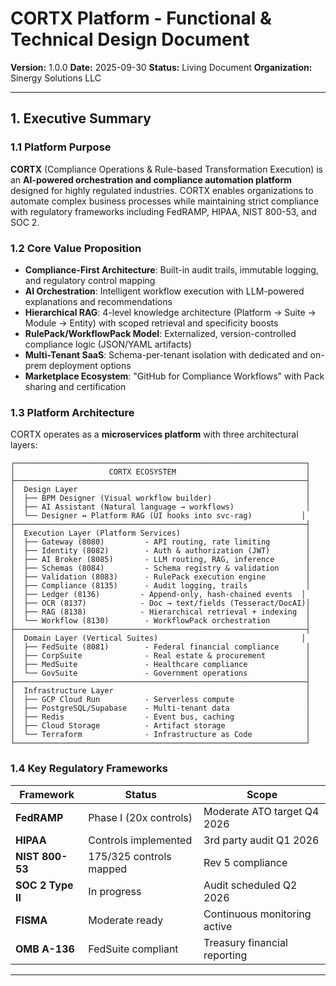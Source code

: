 # CORTX Platform - Functional & Technical Design Document

**Version:** 1.0.0
**Date:** 2025-09-30
**Status:** Living Document
**Organization:** Sinergy Solutions LLC

---

## 1. Executive Summary

### 1.1 Platform Purpose

**CORTX** (Compliance Operations & Rule-based Transformation Execution) is an **AI-powered orchestration and compliance automation platform** designed for highly regulated industries. CORTX enables organizations to automate complex business processes while maintaining strict compliance with regulatory frameworks including FedRAMP, HIPAA, NIST 800-53, and SOC 2.

### 1.2 Core Value Proposition

- **Compliance-First Architecture**: Built-in audit trails, immutable logging, and regulatory control mapping
- **AI Orchestration**: Intelligent workflow execution with LLM-powered explanations and recommendations
- **Hierarchical RAG**: 4-level knowledge architecture (Platform → Suite → Module → Entity) with scoped retrieval and specificity boosts
- **RulePack/WorkflowPack Model**: Externalized, version-controlled compliance logic (JSON/YAML artifacts)
- **Multi-Tenant SaaS**: Schema-per-tenant isolation with dedicated and on-prem deployment options
- **Marketplace Ecosystem**: "GitHub for Compliance Workflows" with Pack sharing and certification

### 1.3 Platform Architecture

CORTX operates as a **microservices platform** with three architectural layers:

```
┌─────────────────────────────────────────────────────────────────┐
│                     CORTX ECOSYSTEM                             │
├─────────────────────────────────────────────────────────────────┤
│  Design Layer                                                   │
│  ├── BPM Designer (Visual workflow builder)                     │
│  ├── AI Assistant (Natural language → workflows)                │
│  └── Designer ↔ Platform RAG (UI hooks into svc-rag)           │
├─────────────────────────────────────────────────────────────────┤
│  Execution Layer (Platform Services)                            │
│  ├── Gateway (8080)         - API routing, rate limiting        │
│  ├── Identity (8082)        - Auth & authorization (JWT)        │
│  ├── AI Broker (8085)       - LLM routing, RAG, inference       │
│  ├── Schemas (8084)         - Schema registry & validation      │
│  ├── Validation (8083)      - RulePack execution engine         │
│  ├── Compliance (8135)      - Audit logging, trails             │
│  ├── Ledger (8136)         - Append-only, hash-chained events  │
│  ├── OCR (8137)            - Doc → text/fields (Tesseract/DocAI)│
│  ├── RAG (8138)            - Hierarchical retrieval + indexing  │
│  └── Workflow (8130)        - WorkflowPack orchestration        │
├─────────────────────────────────────────────────────────────────┤
│  Domain Layer (Vertical Suites)                                │
│  ├── FedSuite (8081)        - Federal financial compliance      │
│  ├── CorpSuite              - Real estate & procurement         │
│  ├── MedSuite               - Healthcare compliance             │
│  └── GovSuite               - Government operations             │
├─────────────────────────────────────────────────────────────────┤
│  Infrastructure Layer                                           │
│  ├── GCP Cloud Run          - Serverless compute                │
│  ├── PostgreSQL/Supabase    - Multi-tenant data                 │
│  ├── Redis                  - Event bus, caching                │
│  ├── Cloud Storage          - Artifact storage                  │
│  └── Terraform              - Infrastructure as Code            │
└─────────────────────────────────────────────────────────────────┘
```

### 1.4 Key Regulatory Frameworks

| Framework | Status | Scope |
|-----------|--------|-------|
| **FedRAMP** | Phase I (20x controls) | Moderate ATO target Q4 2026 |
| **HIPAA** | Controls implemented | 3rd party audit Q1 2026 |
| **NIST 800-53** | 175/325 controls mapped | Rev 5 compliance |
| **SOC 2 Type II** | In progress | Audit scheduled Q2 2026 |
| **FISMA** | Moderate ready | Continuous monitoring active |
| **OMB A-136** | FedSuite compliant | Treasury financial reporting |

---
